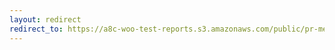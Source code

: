 ```yaml
---
layout: redirect
redirect_to: https://a8c-woo-test-reports.s3.amazonaws.com/public/pr-merge/39319/api/index.html
---
```

